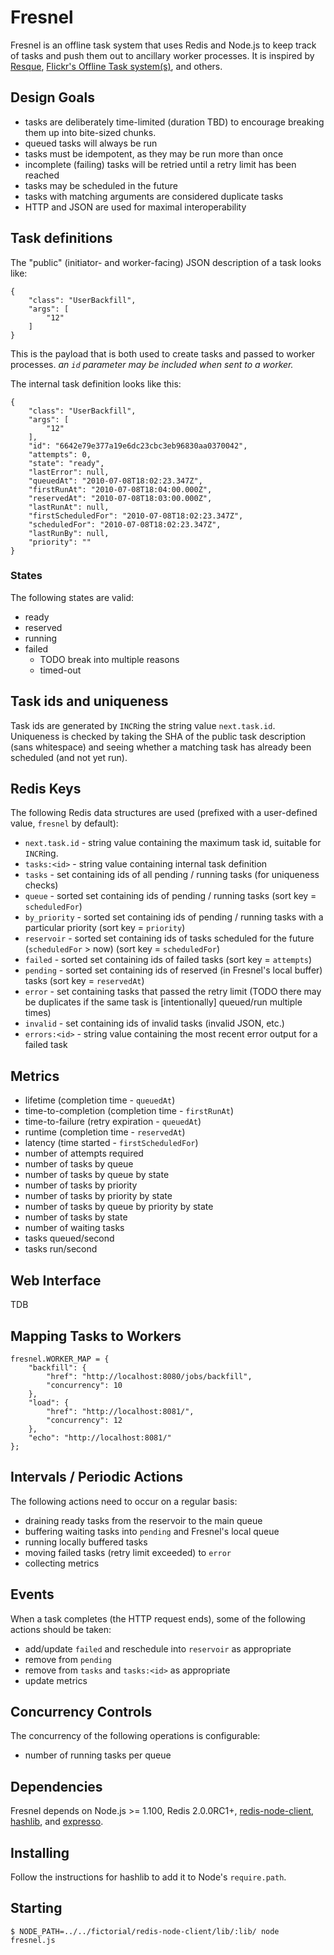 # Fresnel

Fresnel is an offline task system that uses Redis and Node.js to keep track of
tasks and push them out to ancillary worker processes. It is inspired by
[Resque](http://github.com/defunkt/resque), [Flickr's Offline Task
system(s)](http://code.flickr.com/blog/2008/09/26/flickr-engineers-do-it-offline/),
and others.

## Design Goals

* tasks are deliberately time-limited (duration TBD) to encourage breaking them
  up into bite-sized chunks.
* queued tasks will always be run
* tasks must be idempotent, as they may be run more than once
* incomplete (failing) tasks will be retried until a retry limit has been
  reached
* tasks may be scheduled in the future
* tasks with matching arguments are considered duplicate tasks
* HTTP and JSON are used for maximal interoperability

## Task definitions

The "public" (initiator- and worker-facing) JSON description of a task looks
like:

    {
        "class": "UserBackfill",
        "args": [
            "12"
        ]
    }

This is the payload that is both used to create tasks and passed to worker
processes. _an `id` parameter may be included when sent to a worker._

The internal task definition looks like this:

    {
        "class": "UserBackfill",
        "args": [
            "12"
        ],
        "id": "6642e79e377a19e6dc23cbc3eb96830aa0370042",
        "attempts": 0,
        "state": "ready",
        "lastError": null,
        "queuedAt": "2010-07-08T18:02:23.347Z",
        "firstRunAt": "2010-07-08T18:04:00.000Z",
        "reservedAt": "2010-07-08T18:03:00.000Z",
        "lastRunAt": null,
        "firstScheduledFor": "2010-07-08T18:02:23.347Z",
        "scheduledFor": "2010-07-08T18:02:23.347Z",
        "lastRunBy": null,
        "priority": ""
    }

### States

The following states are valid:

* ready
* reserved
* running
* failed
   * TODO break into multiple reasons
   * timed-out

## Task ids and uniqueness

Task ids are generated by `INCR`ing the string value `next.task.id`. Uniqueness
is checked by taking the SHA of the public task description (sans whitespace)
and seeing whether a matching task has already been scheduled (and not yet run).

## Redis Keys

The following Redis data structures are used (prefixed with a user-defined
value, `fresnel` by default):

* `next.task.id` - string value containing the maximum task id, suitable for
  `INCR`ing.
* `tasks:<id>` - string value containing internal task definition
* `tasks` - set containing ids of all pending / running tasks (for uniqueness
  checks)
* `queue` - sorted set containing ids of pending / running tasks (sort key =
  `scheduledFor`)
* `by_priority` - sorted set containing ids of pending / running tasks with a
  particular priority (sort key = `priority`)
* `reservoir` - sorted set containing ids of tasks scheduled for the future
  (`scheduledFor` > now) (sort key = `scheduledFor`)
* `failed` - sorted set containing ids of failed tasks (sort key = `attempts`)
* `pending` - sorted set containing ids of reserved (in Fresnel's local buffer)
  tasks (sort key = `reservedAt`)
* `error` - set containing tasks that passed the retry limit (TODO there may be
  duplicates if the same task is [intentionally] queued/run multiple times)
* `invalid` - set containing ids of invalid tasks (invalid JSON, etc.)
* `errors:<id>` - string value containing the most recent error output for a
  failed task

## Metrics

* lifetime (completion time - `queuedAt`)
* time-to-completion (completion time - `firstRunAt`)
* time-to-failure (retry expiration - `queuedAt`)
* runtime (completion time - `reservedAt`)
* latency (time started - `firstScheduledFor`)
* number of attempts required
* number of tasks by queue
* number of tasks by queue by state
* number of tasks by priority
* number of tasks by priority by state
* number of tasks by queue by priority by state
* number of tasks by state
* number of waiting tasks
* tasks queued/second
* tasks run/second

## Web Interface

TDB

## Mapping Tasks to Workers

    fresnel.WORKER_MAP = {
        "backfill": {
            "href": "http://localhost:8080/jobs/backfill",
            "concurrency": 10
        },
        "load": {
            "href": "http://localhost:8081/",
            "concurrency": 12
        },
        "echo": "http://localhost:8081/"
    };

## Intervals / Periodic Actions

The following actions need to occur on a regular basis:

* draining ready tasks from the reservoir to the main queue
* buffering waiting tasks into `pending` and Fresnel's local queue
* running locally buffered tasks
* moving failed tasks (retry limit exceeded) to `error`
* collecting metrics

## Events

When a task completes (the HTTP request ends), some of the following actions
should be taken:

* add/update `failed` and reschedule into `reservoir` as
  appropriate
* remove from `pending`
* remove from `tasks` and `tasks:<id>` as appropriate
* update metrics

## Concurrency Controls

The concurrency of the following operations is configurable:

* number of running tasks per queue

## Dependencies

Fresnel depends on Node.js >= 1.100, Redis 2.0.0RC1+,
[redis-node-client](http://github.com/fictorial/redis-node-client),
[hashlib](http://github.com/brainfucker/hashlib), and
[expresso](http://github.com/visionmedia/expresso).

## Installing

Follow the instructions for hashlib to add it to Node's `require.path`.

## Starting

    $ NODE_PATH=../../fictorial/redis-node-client/lib/:lib/ node fresnel.js
